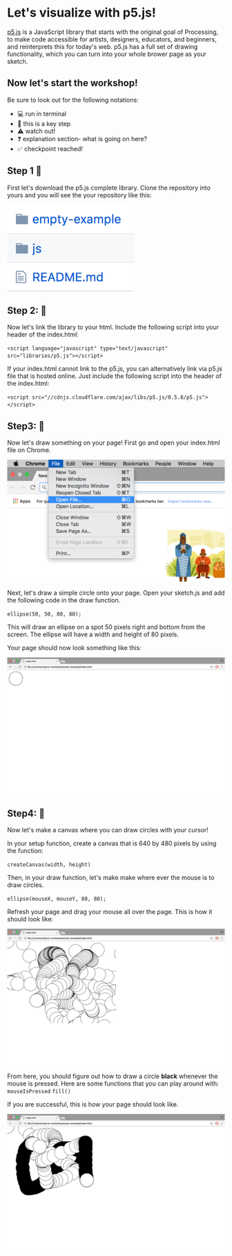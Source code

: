 # Let's visualize with p5.js!

[p5.js](https://p5js.org/) is a JavaScript library that starts with the original goal of Processing, to make code accessible for artists, designers, educators, and beginners, and reinterprets this for today's web. p5.js has a full set of drawing functionality, which you can turn into your whole brower page as your sketch.


## Now let's start the workshop!
Be sure to look out for the following notations:
* :computer: run in terminal
* :rocket: this is a key step
* :warning: watch out!
* :question: explanation section- what is going on here?
* :white_check_mark: checkpoint reached!

## Step 1 :rocket:
First let's download the p5.js complete library. Clone the repository into yours and you will see the your repository like this:

![screenshot1](/screenshots/screenshot1.png)

## Step 2: :rocket:
Now let's link the library to your html.
Include the following script into your header of the index.html:

`<script language="javascript" type="text/javascript" src="libraries/p5.js"></script>`

If your index.html cannot link to the p5.js, you can alternatively link via p5.js file that is hosted online. Just include the following script into the header of the index.html:

`<script src="//cdnjs.cloudflare.com/ajax/libs/p5.js/0.5.8/p5.js"></script>`

## Step3: :rocket:
Now let's draw something on your page! First go and open your index.html file on Chrome.

![screenshot2](/screenshots/screenshot2.png)

Next, let's draw a simple circle onto your page.
Open your sketch.js and add the following code in the draw function.

`ellipse(50, 50, 80, 80);`

This will draw an ellipse on a spot 50 pixels right and bottom from the screen. The ellipse will have a width and height of 80 pixels.

Your page should now look something like this:

![screenshot3](/screenshots/screenshot3.png)

## Step4: :rocket:
Now let's make a canvas where you can draw circles with your cursor!

In your setup function, create a canvas that is 640 by 480 pixels by using the function:

`createCanvas(width, height)`

Then, in your draw function, let's make make where ever the mouse is to draw circles.

`ellipse(mouseX, mouseY, 80, 80);`

Refresh your page and drag your mouse all over the page. This is how it should look like:

![screenshot4](/screenshots/screenshot4.png)


From here, you should figure out how to draw a circle **black** whenever the mouse is pressed.
Here are some functions that you can play around with: `mouseIsPressed` `fill()`

If you are successful, this is how your page should look like.

![screenshot5](/screenshots/screenshot5.png)
